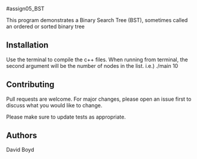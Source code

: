 #assign05_BST

This program demonstrates a Binary Search Tree (BST), sometimes called an ordered or sorted binary tree

## Installation

Use the terminal to compile the c++ files.
When running from terminal, the second argument will be the number of nodes in the list.
	i.e.) ./main 10


## Contributing
Pull requests are welcome. For major changes, please open an issue first to discuss what you would like to change.

Please make sure to update tests as appropriate.

## Authors

David Boyd
